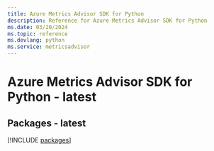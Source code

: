 ```yaml
---
title: Azure Metrics Advisor SDK for Python
description: Reference for Azure Metrics Advisor SDK for Python
ms.date: 03/20/2024
ms.topic: reference
ms.devlang: python
ms.service: metricsadvisor
---
```

# Azure Metrics Advisor SDK for Python - latest
## Packages - latest
[!INCLUDE [packages](metrics-advisor-index.md)]